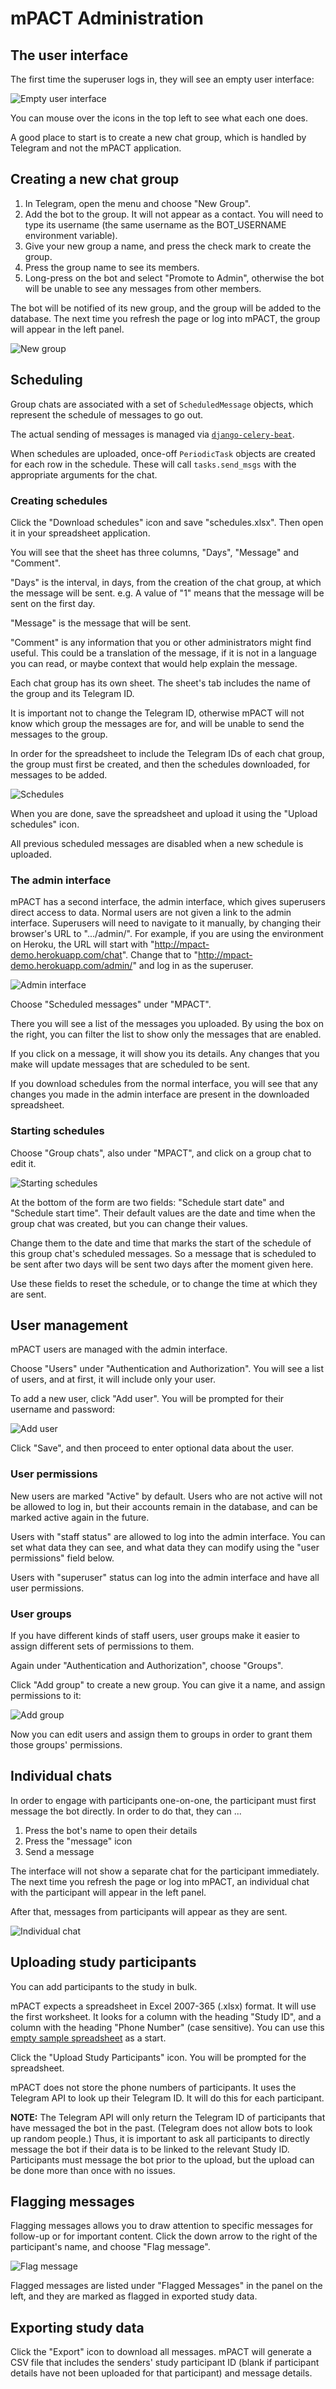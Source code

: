 mPACT Administration
====================

## The user interface

The first time the superuser logs in, they will see an empty user
interface:

![Empty user interface](img/01_first_time_login.png "Empty user interface")

You can mouse over the icons in the top left to see what each one does.

A good place to start is to create a new chat group, which is handled by Telegram and not the mPACT application.


## Creating a new chat group

1. In Telegram, open the menu and choose "New Group".
1. Add the bot to the group. It will not appear as a contact. You will
   need to type its username (the same username as the BOT_USERNAME
   environment variable).
1. Give your new group a name, and press the check mark to create the
   group.
1. Press the group name to see its members.
1. Long-press on the bot and select "Promote to Admin", otherwise the
   bot will be unable to see any messages from other members.

The bot will be notified of its new group, and the group will be added
to the database. The next time you refresh the page or log into mPACT,
the group will appear in the left panel.

![New group](img/02_new_group.png "New group")


## Scheduling

Group chats are associated with a set of `ScheduledMessage` objects,
which represent the schedule of messages to go out.

The actual sending of messages is managed via
[`django-celery-beat`](https://django-celery-beat.readthedocs.io/en/latest/).

When schedules are uploaded, once-off `PeriodicTask` objects are created
for each row in the schedule. These will call `tasks.send_msgs` with the
appropriate arguments for the chat.


### Creating schedules

Click the "Download schedules" icon and save "schedules.xlsx". Then open
it in your spreadsheet application.

You will see that the sheet has three columns, "Days", "Message" and
"Comment".

"Days" is the interval, in days, from the creation of the chat group, at
which the message will be sent. e.g. A value of "1" means that the
message will be sent on the first day.

"Message" is the message that will be sent.

"Comment" is any information that you or other administrators might find
useful. This could be a translation of the message, if it is not in a
language you can read, or maybe context that would help explain the
message.

Each chat group has its own sheet. The sheet's tab includes the
name of the group and its Telegram ID.

It is important not to change the Telegram ID, otherwise mPACT will not
know which group the messages are for, and will be unable to send the
messages to the group.

In order for the spreadsheet to include the Telegram IDs of each chat
group, the group must first be created, and then the schedules
downloaded, for messages to be added.

![Schedules](img/03_schedules.png "Schedules")

When you are done, save the spreadsheet and upload it using the "Upload
schedules" icon.

All previous scheduled messages are disabled when a new schedule is
uploaded.


### The admin interface

mPACT has a second interface, the admin interface, which gives
superusers direct access to data. Normal users are not given a link to
the admin interface. Superusers will need to navigate to it manually, by
changing their browser's URL to ".../admin/". For example, if you are
using the environment on Heroku, the URL will start with
"http://mpact-demo.herokuapp.com/chat". Change that to
"http://mpact-demo.herokuapp.com/admin/" and log in as the superuser.

![Admin interface](img/04_admin_interface.png "Admin interface")

Choose "Scheduled messages" under "MPACT".

There you will see a list of the messages you uploaded. By using the box
on the right, you can filter the list to show only the messages that are
enabled.

If you click on a message, it will show you its details. Any changes
that you make will update messages that are scheduled to be sent.

If you download schedules from the normal interface, you will see that
any changes you made in the admin interface are present in the
downloaded spreadsheet.


### Starting schedules

Choose "Group chats", also under "MPACT", and click on a group chat to
edit it.

![Starting schedules](img/09_schedule_start.png "Starting schedules")

At the bottom of the form are two fields: "Schedule start date" and
"Schedule start time". Their default values are the date and time when
the group chat was created, but you can change their values.

Change them to the date and time that marks the start of the schedule
of this group chat's scheduled messages. So a message that is scheduled
to be sent after two days will be sent two days after the moment given
here.

Use these fields to reset the schedule, or to change the time at which
they are sent.


## User management

mPACT users are managed with the admin interface.

Choose "Users" under "Authentication and Authorization". You will see a
list of users, and at first, it will include only your user.

To add a new user, click "Add user". You will be prompted for their
username and password:

![Add user](img/07_add_user.png "Add user")

Click "Save", and then proceed to enter optional data about the user.


### User permissions

New users are marked "Active" by default. Users who are not active will
not be allowed to log in, but their accounts remain in the database, and
can be marked active again in the future.

Users with "staff status" are allowed to log into the admin interface.
You can set what data they can see, and what data they can modify using
the "user permissions" field below.

Users with "superuser" status can log into the admin interface and have
all user permissions.


### User groups

If you have different kinds of staff users, user groups make it easier
to assign different sets of permissions to them.

Again under "Authentication and Authorization", choose "Groups".

Click "Add group" to create a new group. You can give it a name, and
assign permissions to it:

![Add group](img/08_add_group.png "Add group")

Now you can edit users and assign them to groups in order to grant them
those groups' permissions.


## Individual chats

In order to engage with participants one-on-one, the participant must
first message the bot directly. In order to do that, they can ...

1. Press the bot's name to open their details
1. Press the "message" icon
1. Send a message

The interface will not show a separate chat for the participant
immediately. The next time you refresh the page or log into mPACT,
an individual chat with the participant will appear in the left panel.

After that, messages from participants will appear as they are sent.

![Individual chat](img/05_individual_chat.png "Individual chat")


## Uploading study participants

You can add participants to the study in bulk.

mPACT expects a spreadsheet in Excel 2007-365 (.xlsx) format. It will
use the first worksheet. It looks for a column with the heading "Study
ID", and a column with the heading "Phone Number" (case sensitive). You
can use this [empty sample spreadsheet][1] as a start.

Click the "Upload Study Participants" icon. You will be prompted for the
spreadsheet.

mPACT does not store the phone numbers of participants. It uses the
Telegram API to look up their Telegram ID. It will do this for each
participant.

**NOTE:** The Telegram API will only return the Telegram ID of
participants that have messaged the bot in the past. (Telegram does not
allow bots to look up random people.) Thus, it is important to ask all participants
to directly message the bot if their data is to be linked to the relevant Study ID.
Participants must message the bot prior to the upload, but the upload can be done
more than once with no issues.


## Flagging messages

Flagging messages allows you to draw attention to specific messages for
follow-up or for important content. Click the down arrow to the right of
the participant's name, and choose "Flag message".

![Flag message](img/06_flag_message.png "Flag message")

Flagged messages are listed under "Flagged Messages" in the panel on the
left, and they are marked as flagged in exported study data.


## Exporting study data

Click the "Export" icon to download all messages. mPACT will generate a
CSV file that includes the senders' study participant ID (blank if
participant details have not been uploaded for that participant) 
and message details.


  [1]: sample/study_participants.xlsx

